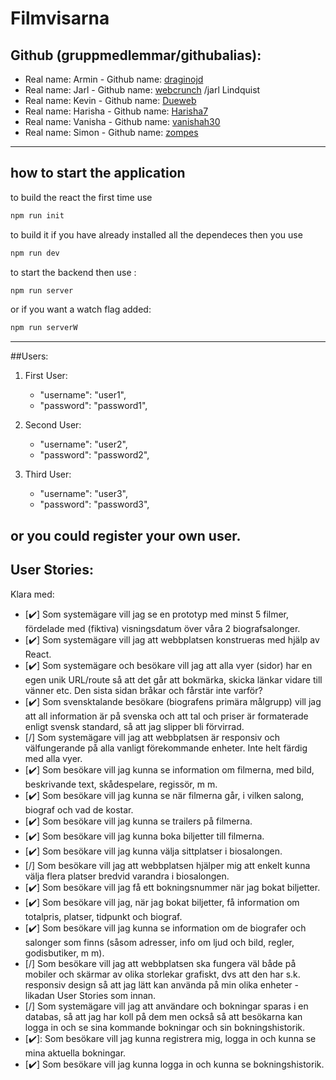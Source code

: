 # Filmvisarna

## Github (gruppmedlemmar/githubalias):

 - Real name: Armin   - Github name: [draginojd](https://github.com/draginojd)
 - Real name: Jarl    - Github name: [webcrunch](https://github.com/webcrunch) /jarl Lindquist
 - Real name: Kevin   - Github name: [Dueweb](https://github.com/DueWeb) 
 - Real name: Harisha - Github name: [Harisha7](https://github.com/Harisha7)
 - Real name: Vanisha - Github name: [vanishah30](https://github.com/vanishah30)
 - Real name: Simon   - Github name: [zompes](https://github.com/zompes)
---
## how to start the application

to build the react the first time use

```js
npm run init
```

to build it if you have already installed all the dependeces then you use

```js
npm run dev
```
to start the backend then use :

```js
npm run server
```

or if you want a watch flag added: 

```js
npm run serverW
```
---
##Users: 

1. First User:
     - "username": "user1",
     - "password": "password1",

2. Second User:

     - "username": "user2",
     - "password": "password2",

3. Third User:

     - "username": "user3",
     - "password": "password3",

or you could register your own user. 
---

## User Stories: 
Klara med: 
- [✔️] Som systemägare vill jag se en prototyp med minst 5 filmer, fördelade med (fiktiva) visningsdatum över våra 2 biografsalonger.
- [✔️] Som systemägare vill jag att webbplatsen konstrueras med hjälp av React.
- [✔️] Som systemägare och besökare vill jag att alla vyer (sidor) har en egen unik URL/route så att det går att bokmärka, skicka länkar vidare till vänner etc. Den sista sidan bråkar och fårstär inte varför?
- [✔️] Som svensktalande besökare (biografens primära målgrupp) vill jag att all information är på svenska och att tal och priser är formaterade enligt svensk standard, så att jag slipper bli förvirrad.
- [/] Som systemägare vill jag att webbplatsen är responsiv och välfungerande på alla vanligt förekommande enheter. Inte helt färdig med alla vyer. 
- [✔️] Som besökare vill jag kunna se information om filmerna, med bild, beskrivande text, skådespelare, regissör, m m.
- [✔️] Som besökare vill jag kunna se när filmerna går, i vilken salong, biograf och vad de kostar.
- [✔️] Som besökare vill jag kunna se trailers på filmerna.
- [✔️] Som besökare vill jag kunna boka biljetter till filmerna.
- [✔️] Som besökare vill jag kunna välja sittplatser i biosalongen.
- [/] Som besökare vill jag att webbplatsen hjälper mig att enkelt kunna välja flera platser bredvid varandra i biosalongen.
- [✔️] Som besökare vill jag få ett bokningsnummer när jag bokat biljetter.
- [✔️] Som besökare vill jag, när jag bokat biljetter, få information om totalpris, platser, tidpunkt och biograf.
- [✔️] Som besökare vill jag kunna se information om de biografer och salonger som finns (såsom adresser, info om ljud och bild, regler, godisbutiker, m m).
- [/] Som besökare vill jag att webbplatsen ska fungera väl både på mobiler och skärmar av olika storlekar grafiskt, dvs att den har s.k. responsiv design så att jag lätt kan använda på min olika enheter - likadan User Stories som innan.
- [/] Som systemägare vill jag att användare och bokningar sparas i en databas, så att jag har koll på dem men också så att besökarna kan logga in och se sina kommande bokningar och sin bokningshistorik.
- [✔️]: Som besökare vill jag kunna registrera mig, logga in och kunna se mina aktuella bokningar.
- [✔️] Som besökare vill jag kunna logga in och kunna se bokningshistorik.
